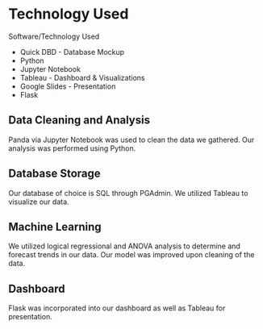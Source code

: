 # Technology Used
Software/Technology Used
- Quick DBD - Database Mockup
- Python
- Jupyter Notebook
- Tableau - Dashboard & Visualizations
- Google Slides - Presentation
- Flask

## Data Cleaning and Analysis
Panda via Jupyter Notebook was used to clean the data we gathered. Our analysis was performed using Python. 

## Database Storage

Our database of choice is SQL through PGAdmin. We utilized Tableau to visualize our data. 

## Machine Learning
We utilized logical regressional and ANOVA analysis to determine and forecast trends in our data. Our model was improved upon cleaning of the data. 

## Dashboard

Flask was incorporated into our dashboard as well as Tableau for presentation. 
